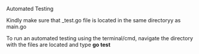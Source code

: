 Automated Testing 

Kindly make sure that _test.go file is located in the same directoryy as main.go

To run an automated testing using the terminal/cmd, navigate the directory with the files are located and type **go test**
